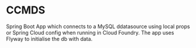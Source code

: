# CCMDS

Spring Boot App which connects to a MySQL ddatasource using local props or Spring Cloud config when running in Cloud Foundry.
The app uses Flyway to initialise the db with data.

